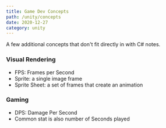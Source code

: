 ```yaml
---
title: Game Dev Concepts
path: /unity/concepts
date: 2020-12-27
category: unity
---
```


A few additional concepts that don't fit directly in with C# notes.

### Visual Rendering

- FPS: Frames per Second
- Sprite: a single image frame
- Sprite Sheet: a set of frames that create an animation

### Gaming

- DPS: Damage Per Second
- Common stat is also number of Seconds played
